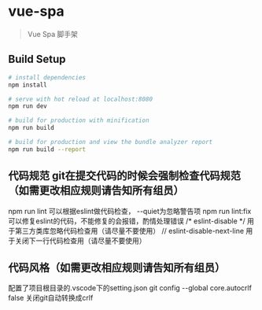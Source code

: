 # vue-spa

> Vue Spa 脚手架

## Build Setup

``` bash
# install dependencies
npm install

# serve with hot reload at localhost:8080
npm run dev

# build for production with minification
npm run build

# build for production and view the bundle analyzer report
npm run build --report
```

## 代码规范 git在提交代码的时候会强制检查代码规范（如需更改相应规则请告知所有组员）
npm run lint 可以根据eslint做代码检查， --quiet为忽略警告项
npm run lint:fix 可以修复eslint的代码，不能修复的会报错，酌情处理错误
/* eslint-disable */     用于第三方类库忽略代码检查用（请尽量不要使用）
// eslint-disable-next-line  用于关闭下一行代码检查用（请尽量不要使用）

## 代码风格（如需更改相应规则请告知所有组员）
配置了项目根目录的.vscode下的setting.json
git config --global core.autocrlf false 关闭git自动转换成crlf

